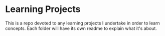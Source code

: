 # Learning Projects

This is a repo devoted to any learning projects I undertake in order to learn concepts. Each folder will have its own readme to explain what it's about.